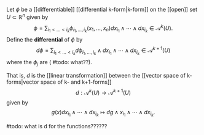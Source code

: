Let $\phi$ be a [[differentiable]] [[differential k-form|k-form]] on the [[open]] set $U\subset \mathbb R^n$ given by $$\phi = \sum_{i_1<\dots<i_k} \phi_{i_1,\dots,i_k}(x_1,\dots,x_n)dx_{i_1}\wedge\cdots\wedge dx_{i_k}\in \mathcal A^k(U).$$ Define the **differential** of $\phi$ by $$d\phi = \sum_{i_1<\dots<i_k} d\phi_{i_1,\dots,i_k}\wedge dx_{i_1}\wedge\cdots\wedge dx_{i_k} \in \mathcal A^{k+1}(U)$$ where the $\phi_j$ are ( #todo: what??).

That is, $d$ is the [[linear transformation]] between the [[vector space of k-forms|vector space of k- and k+1-forms]]$$d: \mathcal A^k(U) \to \mathcal A^{k+1}(U)$$ given by $$g(x)dx_{i_1} \wedge\cdots\wedge dx_{i_k} \mapsto dg\wedge x_{i_1}\wedge\cdots\wedge dx_{i_k}.$$ 

#todo: what is d for the functions??????

